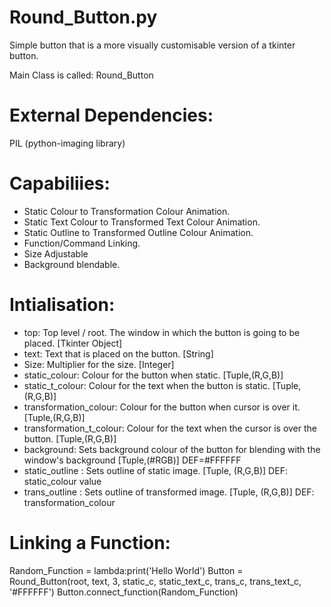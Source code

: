 # Round_Button.py
Simple button that is a more visually customisable version of a tkinter button.

Main Class is called: Round_Button

External Dependencies:
======================

PIL (python-imaging library)

Capabiliies:
=============

+ Static Colour to Transformation Colour Animation.
+ Static Text Colour to Transformed Text Colour Animation.
+ Static Outline to Transformed Outline Colour Animation.
+ Function/Command Linking.
+ Size Adjustable
+ Background blendable.

Intialisation:
==============

+ top: Top level / root. The window in which the button is going to be placed. [Tkinter Object]
+ text: Text that is placed on the button. [String]
+ Size: Multiplier for the size. [Integer]
+ static_colour: Colour for the button when static. [Tuple,(R,G,B)]
+ static_t_colour: Colour for the text when the button is static. [Tuple,(R,G,B)]
+ transformation_colour: Colour for the button when cursor is over it. [Tuple,(R,G,B)]
+ transformation_t_colour: Colour for the text when the cursor is over the button. [Tuple,(R,G,B)]
+ background: Sets background colour of the button for blending with the window's background [Tuple,(#RGB)] DEF=#FFFFFF
+ static_outline : Sets outline of static image. [Tuple, (R,G,B)] DEF: static_colour value
+ trans_outline : Sets outline of transformed image. [Tuple, (R,G,B)] DEF: transformation_colour



Linking a Function:
===================

Random_Function = lambda:print('Hello World')
Button = Round_Button(root, text, 3, static_c, static_text_c, trans_c, trans_text_c, '#FFFFFF')
Button.connect_function(Random_Function)



